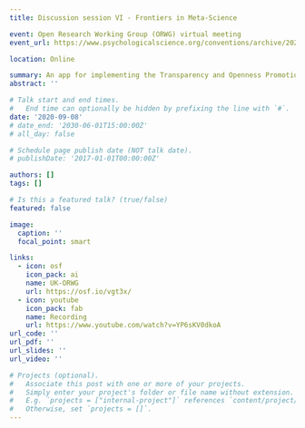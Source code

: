```yaml
---
title: Discussion session VI - Frontiers in Meta-Science

event: Open Research Working Group (ORWG) virtual meeting
event_url: https://www.psychologicalscience.org/conventions/archive/2022-aps-annual-convention-3

location: Online

summary: An app for implementing the Transparency and Openness Promotion (TOP) guidelines
abstract: ''

# Talk start and end times.
#   End time can optionally be hidden by prefixing the line with `#`.
date: '2020-09-08'
# date_end: '2030-06-01T15:00:00Z'
# all_day: false

# Schedule page publish date (NOT talk date).
# publishDate: '2017-01-01T00:00:00Z'

authors: []
tags: []

# Is this a featured talk? (true/false)
featured: false

image:
  caption: ''
  focal_point: smart

links:
  - icon: osf
    icon_pack: ai
    name: UK-ORWG
    url: https://osf.io/vgt3x/
  - icon: youtube
    icon_pack: fab
    name: Recording
    url: https://www.youtube.com/watch?v=YP6sKV0dkoA
url_code: ''
url_pdf: ''
url_slides: ''
url_video: ''

# Projects (optional).
#   Associate this post with one or more of your projects.
#   Simply enter your project's folder or file name without extension.
#   E.g. `projects = ["internal-project"]` references `content/project/deep-learning/index.md`.
#   Otherwise, set `projects = []`.
---
```

